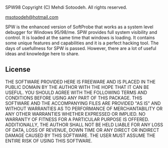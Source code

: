 SPW98 Copyright (C) Mehdi Sotoodeh.  All rights reserved.

msotoodeh@hotmail.com


SPW is the enhanced version of SoftProbe that works as a system level 
debugger for Windows 95/98/me.
SPW provides full system visibility and control. It is loaded at the 
same time that windows is loading. 
It contains some unique features and capabilities and it is a perfect
hacking tool. 
The days of usefullness for SPW is passed. However, there are a lot of 
useful ideas and knowledge here to share. 


License
-------
THE SOFTWARE PROVIDED HERE IS FREEWARE AND IS PLACED IN THE PUBLIC DOMAIN 
BY THE AUTHOR WITH THE HOPE THAT IT CAN BE USEFUL.
YOU SHOULD AGREE WITH THE FOLLOWING TERMS AND CONDITIONS BEFORE USING
ANY PART OF THIS PACKAGE.
THIS SOFTWARE AND THE ACCOMPANYING FILES ARE PROVIDED "AS IS" AND WITHOUT 
WARRANTIES AS TO PERFORMANCE OF MERCHANTABILITY OR ANY OTHER WARRANTIES 
WHETHER EXPRESSED OR IMPLIED.  NO WARRANTY OF FITNESS FOR A PARTICULAR 
PURPOSE IS OFFERED.  ADDITIONALLY, THE AUTHOR SHALL NOT BE HELD LIABLE 
FOR ANY LOSS OF DATA, LOSS OF REVENUE, DOWN TIME OR ANY DIRECT OR 
INDIRECT DAMAGE CAUSED BY THIS SOFTWARE. THE USER MUST ASSUME THE ENTIRE 
RISK OF USING THIS SOFTWARE.  
